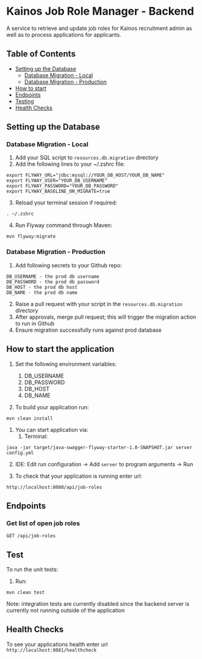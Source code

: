 # Kainos Job Role Manager - Backend

A service to retrieve and update job roles for Kainos recruitment admin as well as to process applications for applicants.
## Table of Contents

- [Setting up the Database](#db-setup)
   - [Database Migration - Local](#db-local)
   - [Database Migration - Production](#db-prod)
- [How to start](#start)
- [Endpoints](#endpoints)
- [Testing](#test)
- [Health Checks](#health)


## <a name="#db-setup">Setting up the Database</a>
### <a name="#db-local">Database Migration - Local</a>


1. Add your SQL script to `resources.db.migration` directory
2. Add the following lines to your ~/.zshrc file:

```
export FLYWAY_URL="jdbc:mysql://YOUR_DB_HOST/YOUR_DB_NAME"
export FLYWAY_USER="YOUR_DB_USERNAME"
export FLYWAY_PASSWORD="YOUR_DB_PASSWORD"
export FLYWAY_BASELINE_ON_MIGRATE=true
```

3. Reload your terminal session if required:

```
. ~/.zshrc
```

4. Run Flyway command through Maven:

```
mvn flyway:migrate
```

### <a name="#db-prod">Database Migration - Production</a>


1. Add following secrets to your Github repo:

```
DB_USERNAME - the prod db username
DB_PASSWORD - the prod db password
DB_HOST - the prod db host
DB_NAME - the prod db name
```

2. Raise a pull request with your script in the `resources.db.migration` directory
3. After approvals, merge pull request; this will trigger the migration action to run in Github
4. Ensure migration successfully runs against prod database

## <a name="#start">How to start the application</a>

1. Set the following environment variables:
    1. DB_USERNAME
    2. DB_PASSWORD
    3. DB_HOST
    4. DB_NAME
   
1. To build your application run:

```
mvn clean install
```

1. You can start application via:
    1. Terminal: 

```
java -jar target/java-swagger-flyway-starter-1.0-SNAPSHOT.jar server config.yml
```

   2. IDE: Edit run configuration -> Add `server` to program arguments -> Run
   
1. To check that your application is running enter url:

```
http://localhost:8080/api/job-roles
```

## <a name="#endpoints">Endpoints</a>
### Get list of open job roles

`GET /api/job-roles`


## <a name="#test">Test</a>
To run the unit tests:
1. Run:

```
mvn clean test
```

Note: integration tests are currently disabled since the backend server is currently not running outside of the application

## <a name="#health">Health Checks</a>


To see your applications health enter url `http://localhost:8081/healthcheck`
